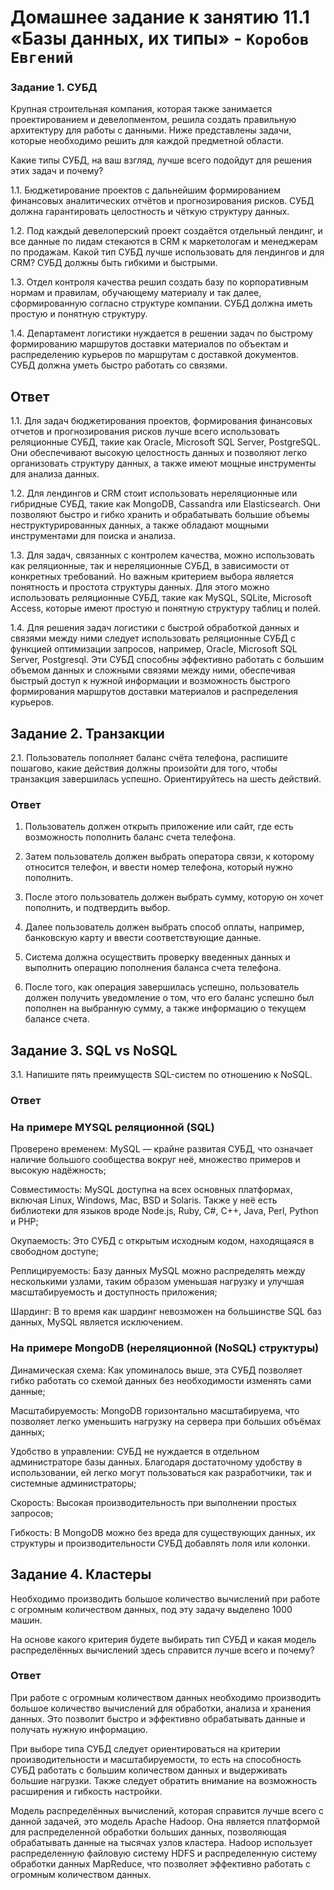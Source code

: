  # Домашнее задание к занятию 11.1 «Базы данных, их типы» - `Коробов Евгений`

### Задание 1. СУБД
Крупная строительная компания, которая также занимается проектированием и девелопментом, решила создать правильную архитектуру для работы с данными. Ниже представлены задачи, которые необходимо решить для каждой предметной области.

Какие типы СУБД, на ваш взгляд, лучше всего подойдут для решения этих задач и почему?

1.1. Бюджетирование проектов с дальнейшим формированием финансовых аналитических отчётов и прогнозирования рисков. СУБД должна гарантировать целостность и чёткую структуру данных.

1.2. Под каждый девелоперский проект создаётся отдельный лендинг, и все данные по лидам стекаются в CRM к маркетологам и менеджерам по продажам. Какой тип СУБД лучше использовать для лендингов и для CRM? СУБД должны быть гибкими и быстрыми.

1.3. Отдел контроля качества решил создать базу по корпоративным нормам и правилам, обучающему материалу и так далее, сформированную согласно структуре компании. СУБД должна иметь простую и понятную структуру.

1.4. Департамент логистики нуждается в решении задач по быстрому формированию маршрутов доставки материалов по объектам и распределению курьеров по маршрутам с доставкой документов. СУБД должна уметь быстро работать со связями.

## Ответ

1.1. Для задач бюджетирования проектов, формирования финансовых отчетов и прогнозирования рисков лучше всего использовать реляционные СУБД, такие как Oracle, Microsoft SQL Server, PostgreSQL. Они обеспечивают высокую целостность данных и позволяют легко организовать структуру данных, а также имеют мощные инструменты для анализа данных.

1.2. Для лендингов и CRM стоит использовать нереляционные или гибридные СУБД, такие как MongoDB, Cassandra или Elasticsearch. Они позволяют быстро и гибко хранить и обрабатывать большие объемы неструктурированных данных, а также обладают мощными инструментами для поиска и анализа.

1.3. Для задач, связанных с контролем качества, можно использовать как реляционные, так и нереляционные СУБД, в зависимости от конкретных требований. Но важным критерием выбора является понятность и простота структуры данных. Для этого можно использовать реляционные СУБД, такие как MySQL, SQLite, Microsoft Access, которые имеют простую и понятную структуру таблиц и полей.

1.4. Для решения задач логистики с быстрой обработкой данных и связями между ними следует использовать реляционные СУБД с функцией оптимизации запросов, например, Oracle, Microsoft SQL Server, Postgresql. Эти СУБД способны эффективно работать с большим объемом данных и сложными связями между ними, обеспечивая быстрый доступ к нужной информации и возможность быстрого формирования маршрутов доставки материалов и распределения курьеров.    
  
 
## Задание 2. Транзакции
2.1. Пользователь пополняет баланс счёта телефона, распишите пошагово, какие действия должны произойти для того, чтобы транзакция завершилась успешно. Ориентируйтесь на шесть действий.

### Ответ

1. Пользователь должен открыть приложение или сайт, где есть возможность пополнить баланс счета телефона.

2. Затем пользователь должен выбрать оператора связи, к которому относится телефон, и ввести номер телефона, который нужно пополнить.

3. После этого пользователь должен выбрать сумму, которую он хочет пополнить, и подтвердить выбор.

4. Далее пользователь должен выбрать способ оплаты, например, банковскую карту и ввести соответствующие данные.

5. Система должна осуществить проверку введенных данных и выполнить операцию пополнения баланса счета телефона.

6. После того, как операция завершилась успешно, пользователь должен получить уведомление о том, что его баланс успешно был пополнен на выбранную сумму, а также информацию о текущем балансе счета.

## Задание 3. SQL vs NoSQL
3.1. Напишите пять преимуществ SQL-систем по отношению к NoSQL.

### Ответ
### На примере MYSQL реляционной (SQL) 

Проверено временем: MySQL — крайне развитая СУБД, что означает наличие большого сообщества вокруг неё, множество примеров и высокую надёжность;

Совместимость: MySQL доступна на всех основных платформах, включая Linux, Windows, Mac, BSD и Solaris. Также у неё есть библиотеки для языков вроде Node.js, Ruby, C#, 
C++, Java, Perl, Python и PHP;

Окупаемость: Это СУБД с открытым исходным кодом, находящаяся в свободном доступе;

Реплицируемость: Базу данных MySQL можно распределять между несколькими узлами, таким образом уменьшая нагрузку и улучшая масштабируемость и доступность приложения;

Шардинг: В то время как шардинг невозможен на большинстве SQL баз данных, MySQL является исключением.

### На примере MongoDB (нереляционной (NoSQL) структуры)

Динамическая схема: Как упоминалось выше, эта СУБД позволяет гибко работать со схемой данных без необходимости изменять сами данные;

Масштабируемость: MongoDB горизонтально масштабируема, что позволяет легко уменьшить нагрузку на сервера при больших объёмах данных;

Удобство в управлении: СУБД не нуждается в отдельном администраторе базы данных. Благодаря достаточному удобству в использовании, ей легко могут пользоваться как разработчики, так и системные администраторы;

Скорость: Высокая производительность при выполнении простых запросов;

Гибкость: В MongoDB можно без вреда для существующих данных, их структуры и производительности СУБД добавлять поля или колонки.

## Задание 4. Кластеры
Необходимо производить большое количество вычислений при работе с огромным количеством данных, под эту задачу выделено 1000 машин.

На основе какого критерия будете выбирать тип СУБД и какая модель распределённых вычислений здесь справится лучше всего и почему?

### Ответ

При работе с огромным количеством данных необходимо производить большое количество вычислений для обработки, анализа и хранения данных. Это позволит быстро и эффективно обрабатывать данные и получать нужную информацию.

При выборе типа СУБД следует ориентироваться на критерии производительности и масштабируемости, то есть на способность СУБД работать с большим количеством данных и выдерживать большие нагрузки. Также следует обратить внимание на возможность расширения и гибкость настройки.

Модель распределённых вычислений, которая справится лучше всего с данной задачей, это модель Apache Hadoop. Она является платформой для распределенной обработки больших данных, позволяющая обрабатывать данные на тысячах узлов кластера. Hadoop использует распределенную файловую систему HDFS и распределенную систему обработки данных MapReduce, что позволяет эффективно работать с огромным количеством данных.
